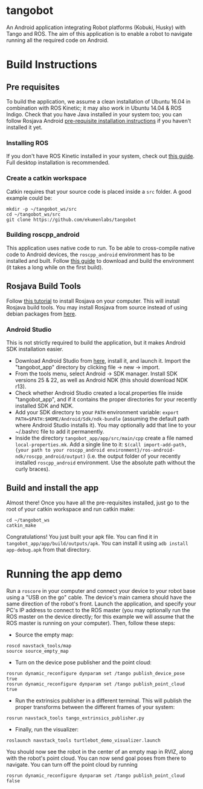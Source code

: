 # tangobot
An Android application integrating Robot platforms (Kobuki, Husky) with Tango and ROS.
The aim of this application is to enable a robot to navigate running all the required code on Android.

# Build Instructions
## Pre requisites
To build the application, we assume a clean installation of Ubuntu 16.04 in combination with ROS Kinetic; it may also work in Ubuntu 14.04 & ROS Indigo.
Check that you have Java installed in your system too; you can follow Rosjava Android [pre-requisite installation instructions](http://wiki.ros.org/android/kinetic/Android%20Studio/Download) if you haven't installed it yet.

### Installing ROS
If you don't have ROS Kinetic installed in your system, check out [this guide](http://wiki.ros.org/kinetic/Installation/Ubuntu). Full desktop installation is recommended.

### Create a catkin workspace
Catkin requires that your source code is placed inside a `src` folder. A good example could be:
```
mkdir -p ~/tangobot_ws/src
cd ~/tangobot_ws/src
git clone https://github.com/ekumenlabs/tangobot
```

### Building roscpp_android
This application uses native code to run. To be able to cross-compile native code to Android devices, the `roscpp_android` environment has to be installed and built.
Follow [this guide](http://wiki.ros.org/android_ndk/Tutorials/BuildingNativeROSPackages) to download and build the environment (it takes a long while on the first build).

## Rosjava Build Tools
Follow [this tutorial](http://wiki.ros.org/rosjava/Tutorials/kinetic/Deb%20Installation) to install Rosjava on your computer. This will install Rosjava build tools.
You may install Rosjava from source instead of using debian packages from [here](http://wiki.ros.org/rosjava/Tutorials/indigo/Source%20Installation).

### Android Studio
This is not strictly required to build the application, but it makes Android SDK installation easier.
* Download Android Studio from [here](https://developer.android.com/studio/index.html), install it, and launch it. Import the "tangobot_app" directory by clicking file -> new -> import.
* From the tools menu, select Android -> SDK manager. Install SDK versions 25 & 22, as well as Android NDK (this should download NDK r13).
* Check whether Android Studio created a local.properties file inside "tangobot_app", and if it contains the proper directories for your recently installed SDK and NDK.
* Add your SDK directory to your `PATH` environment variable: ```export PATH=$PATH:$HOME/Android/Sdk/ndk-bundle``` (assuming the default path where Android Studio installs it). You may optionally add that line to your ~/.bashrc file to add it permanently.
* Inside the directory `tangobot_app/app/src/main/cpp` create a file named `local-properties.mk`. Add a single line to it: `$(call import-add-path, {your path to your roscpp_android environment}/ros-android-ndk/roscpp_android/output)` (i.e. the output folder of your recently installed `roscpp_android` environment. Use the absolute path without the curly braces).

## Build and install the app
Almost there! Once you have all the pre-requisites installed, just go to the root of your catkin workspace and run catkin make:
```
cd ~/tangobot_ws
catkin_make
```
Congratulations! You just built your apk file. You can find it in `tangobot_app/app/build/outputs/apk`. You can install it using `adb install app-debug.apk` from that directory.

# Running the app demo
Run a `roscore` in your computer and connect your device to your robot base using a "USB on the go" cable. The device's main camera should have the same direction of the robot's front. Launch the application, and specify your PC's IP address to connect to the ROS master (you may optionally run the ROS master on the device directly; for this example we will assume that the ROS master is running on your computer). Then, follow these steps:

* Source the empty map:
```
roscd navstack_tools/map
source source_empty_map
```
* Turn on the device pose publisher and the point cloud:
```
rosrun dynamic_reconfigure dynparam set /tango publish_device_pose true
rosrun dynamic_reconfigure dynparam set /tango publish_point_cloud true
```
* Run the extrinsics publisher in a different terminal. This will publish the proper transforms between the different frames of your system:
```
rosrun navstack_tools tango_extrinsics_publisher.py
```
* Finally, run the visualizer:
```
roslaunch navstack_tools turtlebot_demo_visualizer.launch
```

You should now see the robot in the center of an empty map in RVIZ, along with the robot's point cloud. You can now send goal poses from there to navigate.
You can turn off the point cloud by running 
```
rosrun dynamic_reconfigure dynparam set /tango publish_point_cloud false
```
